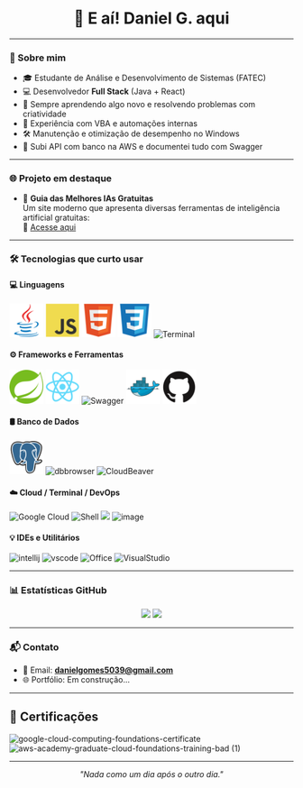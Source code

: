 <h1 align="center">👋 E aí! Daniel G. aqui</h1>

---

### 🧠 Sobre mim

- 🎓 Estudante de Análise e Desenvolvimento de Sistemas (FATEC)  
- 💻 Desenvolvedor **Full Stack** (Java + React)  
- 🔧 Sempre aprendendo algo novo e resolvendo problemas com criatividade  
- 🧩 Experiência com VBA e automações internas  
- 🛠️ Manutenção e otimização de desempenho no Windows  
- 🚀 Subi API com banco na AWS e documentei tudo com Swagger  

---

### 🌐 Projeto em destaque

- 🧠 **Guia das Melhores IAs Gratuitas**  
  Um site moderno que apresenta diversas ferramentas de inteligência artificial gratuitas:  
  🔗 [Acesse aqui](https://omniiasite.vercel.app/)

---

### 🛠️ Tecnologias que curto usar

#### 💻 Linguagens
<div >
  <img height="60" alt="Java" src="https://raw.githubusercontent.com/devicons/devicon/master/icons/java/java-original.svg" />
  <img height="60" alt="JavaScript" src="https://raw.githubusercontent.com/devicons/devicon/master/icons/javascript/javascript-original.svg" />
  <img height="60" alt="HTML5" src="https://raw.githubusercontent.com/devicons/devicon/master/icons/html5/html5-original.svg" />
  <img height="60" alt="CSS3" src="https://raw.githubusercontent.com/devicons/devicon/master/icons/css3/css3-original.svg" />
  <img height="60" alt="Terminal" src="https://github.com/user-attachments/assets/aa589f95-8d84-4b9b-8376-41f15ee593c0" />


</div>

#### ⚙️ Frameworks e Ferramentas
<div >
  <img height="60" alt="Spring Boot" src="https://raw.githubusercontent.com/devicons/devicon/master/icons/spring/spring-original.svg" />
  <img height="60" alt="React" src="https://raw.githubusercontent.com/devicons/devicon/master/icons/react/react-original.svg" />
  <img height="60" alt="Swagger" src="https://github.com/user-attachments/assets/5d7b55ab-270e-4b63-8bbc-31e25f3a8627" />
  <img height="60" alt="Docker" src="https://raw.githubusercontent.com/devicons/devicon/master/icons/docker/docker-original.svg" />
  <img height="60" alt="GitHub" src="https://raw.githubusercontent.com/devicons/devicon/master/icons/github/github-original.svg" />
</div>

#### 🛢️ Banco de Dados
<div>
  <img height="60" alt="PostgreSQL" src="https://raw.githubusercontent.com/devicons/devicon/master/icons/postgresql/postgresql-original.svg" />
  <img height="60" alt="dbbrowser" src="https://github.com/user-attachments/assets/099c452a-1512-49a3-93db-78bec410ec34" />
  <img height="60" alt="CloudBeaver" src="https://github.com/user-attachments/assets/195646f4-7fda-45aa-84a6-f951df7b8688" />

</div>

#### ☁️ Cloud / Terminal / DevOps
<div >
  <img height="60" alt="Google Cloud" src="https://github.com/user-attachments/assets/1b4c0ecb-7649-4ee4-abdd-9d4a7b399a43" />
  <img height="60" alt="Shell" src="https://github.com/user-attachments/assets/881012d9-8f8f-4483-9271-d2635c60a604" />
  <img height="60" src="https://cdn.jsdelivr.net/gh/devicons/devicon@latest/icons/googlecloud/googlecloud-original.svg" />
  <img width="60"  alt="image" src="https://github.com/user-attachments/assets/c5a7668a-0e11-4238-8b7a-29bbb93d4a24" />

</div>

#### 💡 IDEs e Utilitários
<div >
  <img height="60" alt="intellij" src="https://github.com/user-attachments/assets/73f7f741-4fb1-493d-9320-0054632492e0" />
  <img height="60" alt="vscode" src="https://github.com/user-attachments/assets/11cb2836-49e1-41c0-8f02-77cae312fd17" />
  <img height="60" alt="Office" src="https://github.com/user-attachments/assets/eef7281c-352f-46e0-89c8-7c1d1966b636" />
  <img height="60" alt="VisualStudio" src="https://github.com/user-attachments/assets/cdd91baa-1cd6-41d2-a096-e9e3e6978fce" />
</div>



---

### 📊 Estatísticas GitHub

<div align="center">
  <img height="160em" src="https://github-readme-stats.vercel.app/api?username=dg-2025&show_icons=true&theme=radical"/>
  <img height="160em" src="https://github-readme-stats.vercel.app/api/top-langs/?username=dg-2025&layout=compact&langs_count=7&theme=radical"/>
</div>

---

### 📬 Contato

- 📧 Email: **danielgomes5039@gmail.com**  
- 🌐 Portfólio: Em construção...

---

## 🏅 Certificações

<img width="150" height="150" alt="google-cloud-computing-foundations-certificate" src="https://github.com/user-attachments/assets/c679b384-1895-4edc-93e5-609e9672e14c" />
<img width="150" height="150" alt="aws-academy-graduate-cloud-foundations-training-bad (1)" src="https://github.com/user-attachments/assets/efd10589-cf6c-4716-8b00-461dc52945af" />

---

<p align="center"><i>"Nada como um dia após o outro dia."</i></p>
